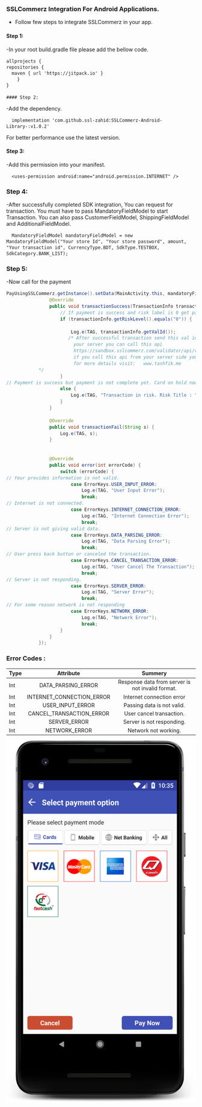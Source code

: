 ### SSLCommerz Integration For Android Applications.




- Follow few steps to integrate SSLCommerz in your app.


#### Step 1:  
-In your root build.gradle file please add the bellow code.

    allprojects {
    repositories {
      maven { url 'https://jitpack.io' }
        }
    }
	
	#### Step 2:  
  -Add the dependency.


      implementation 'com.github.ssl-zahid:SSLCommerz-Android-Library-:v1.0.2'
  
  For better performance use the latest version.
  
#### Step 3:  
-Add this permission into your manifest.


      <uses-permission android:name="android.permission.INTERNET" />
	  
	  
### Step 4:  
-After successfully completed SDK integration, You can request for transaction. You must have to pass
MandatoryFieldModel to start Transaction. You can also pass CustomerFieldModel, ShippingFieldModel and
AdditionalFieldModel.


      MandatoryFieldModel mandatoryFieldModel = new MandatoryFieldModel("Your store Id", "Your store password", amount, "Your transaction id", CurrencyType.BDT, SdkType.TESTBOX, SdkCategory.BANK_LIST);
            

### Step 5:  
-Now call for the payment


``` java
PayUsingSSLCommerz.getInstance().setData(MainActivity.this, mandatoryFieldModel, new OnPaymentResultListener() {
                @Override
                public void transactionSuccess(TransactionInfo transactionInfo) {
                    // If payment is success and risk label is 0 get payment details from here
                    if (transactionInfo.getRiskLevel().equals("0")) {

                        Log.e(TAG, transactionInfo.getValId());
                       /* After successful transaction send this val id to your server and from
                         your server you can call this api
                         https://sandbox.sslcommerz.com/validator/api/validationserverAPI.php?val_id=yourvalid&store_id=yourstoreid&store_passwd=yourpassword
                         if you call this api from your server side you will get all the details of the transaction.
                         for more details visit:   www.tashfik.me
            */
                    }
// Payment is success but payment is not complete yet. Card on hold now.
                    else {
                        Log.e(TAG, "Transaction in risk. Risk Title : " + transactionInfo.getRiskTitle());
                    }
                }

                @Override
                public void transactionFail(String s) {
                    Log.e(TAG, s);
                }


                @Override
                public void error(int errorCode) {
                    switch (errorCode) {
// Your provides information is not valid.
                        case ErrorKeys.USER_INPUT_ERROR:
                            Log.e(TAG, "User Input Error");
                            break;
// Internet is not connected.
                        case ErrorKeys.INTERNET_CONNECTION_ERROR:
                            Log.e(TAG, "Internet Connection Error");
                            break;
// Server is not giving valid data.
                        case ErrorKeys.DATA_PARSING_ERROR:
                            Log.e(TAG, "Data Parsing Error");
                            break;
// User press back button or canceled the transaction.
                        case ErrorKeys.CANCEL_TRANSACTION_ERROR:
                            Log.e(TAG, "User Cancel The Transaction");
                            break;
// Server is not responding.
                        case ErrorKeys.SERVER_ERROR:
                            Log.e(TAG, "Server Error");
                            break;
// For some reason network is not responding
                        case ErrorKeys.NETWORK_ERROR:
                            Log.e(TAG, "Network Error");
                            break;
                    }
                }
            }); 
```
            
            
            
            
### Error Codes :  


| Type | Attribute | Summery |
| :---         |     :---:      |          :---: |
| Int   | DATA_PARSING_ERROR    | Response data from server is not invalid format.    |
| Int     | INTERNET_CONNECTION_ERROR      | Internet connection error     |
| Int   | USER_INPUT_ERROR    | Passing data is not valid.   |
| Int    | CANCEL_TRANSACTION_ERROR     | User cancel transaction.   |
| Int   | SERVER_ERROR    | Server is not responding.  |
| Int    | NETWORK_ERROR     | Network not working.     | 








![Preview](./device-2019-01-11-223512.png) 



